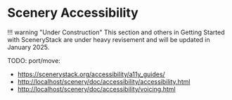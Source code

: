 # Scenery Accessibility

!!! warning "Under Construction"
    This section and others in Getting Started with SceneryStack are under heavy revisement
    and will be updated in January 2025.

TODO: port/move:

- <https://scenerystack.org/accessibility/a11y_guides/>
- <http://localhost/scenery/doc/accessibility/accessibility.html>
- <http://localhost/scenery/doc/accessibility/voicing.html>
